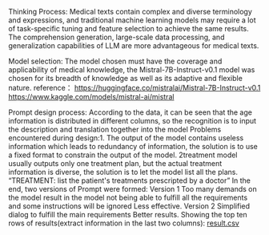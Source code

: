 Thinking Process:
Medical texts contain complex and diverse terminology and expressions, and traditional machine learning models may require a lot of task-specific tuning and feature selection to achieve the same results. The comprehension generation, large-scale data processing, and generalization capabilities of LLM are more advantageous for medical texts.

Model selection:
The model chosen must have the coverage and applicability of medical knowledge, the Mistral-7B-Instruct-v0.1 model was chosen for its breadth of knowledge as well as its adaptive and flexible nature.
reference：
https://huggingface.co/mistralai/Mistral-7B-Instruct-v0.1 
https://www.kaggle.com/models/mistral-ai/mistral

Prompt design process:
According to the data, it can be seen that the age information is distributed in different columns, so the recognition is to input the description and translation together into the model
Problems encountered during design:1. The output of the model contains useless information which leads to redundancy of information, the solution is to use a fixed format to constrain the output of the model.
2treatment model usually outputs only one treatment plan, but the actual treatment information is diverse, the solution is to let the model list all the plans.
“TREATMENT: list the patient's treatments prescripted by a doctor”
In the end, two versions of Prompt were formed:
Version 1 Too many demands on the model result in the model not being able to fulfill all the requirements and some instructions will be ignored Less effective.
Version 2 Simplified dialog to fulfill the main requirements Better results.
Showing the top ten rows of results(extract information in the last two columns):
[result.csv](https://github.com/ZihaoZhao1229/Medical_Transcription/files/14796436/result.csv)

